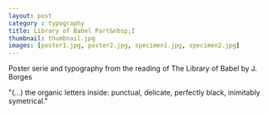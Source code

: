 ```yaml
---
layout: post
category : typography
title: Library of Babel Part&nbsp;I
thumbnail: thumbnail.jpg
images: [poster1.jpg, poster2.jpg, specimen1.jpg, specimen2.jpg]
---
```

Poster serie and typography from the reading of The Library of Babel by J. Borges

"(…) the organic letters inside: punctual, delicate, perfectly black, inimitably symetrical."
